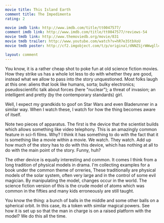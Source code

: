 ```yaml
---
movie title: This Island Earth
comment title: The Impedimenta
rating: 2

movie imdb link: http://www.imdb.com/title/tt0047577/
comment imdb link: http://www.imdb.com/title/tt0047577/reviews-54
movie tmdb link: http://www.themoviedb.org/movie/831
movie tmdb trailer: http://www.youtube.com/watch?v=hR7e3StbXoU
movie tmdb poster: http://cf2.imgobject.com/t/p/original/dNNZSjrWWwgllcYtQCeo0M5FPdp.jpg

layout: comment
---
```


You know, it is a rather cheap shot to poke fun at old science fiction movies. How they strike us has a whole lot less to do with whether they are good, instead what we allow to pass into the story unquestioned. Most folks laugh at this one: aliens that look like humans, sorta; bulky electronics; pseudoscientific talk about forces (here "nuclear"); a threat of invasion; an intelligent and pretty (by the contemporary standards) girl.

Well, I expect my grandkids to goof on Star Wars and even Bladerunner in a similar way. When I watch these, I watch for how the thing becomes aware of itself.

Note two pieces of apparatus. The first is the device that the scientist builds which allows something like video telephony. This is an amazingly common feature in sci-fi films. Why? I think it has something to do with the fact that it is something like a movie within a movie. We watch. They watch. Add up how much of the story has to do with this device, which has nothing at all to do with the main point of the story. Funny, huh?

The other device is equally interesting and common. It comes I think from a long tradition of physical models in drama. I'm collecting examples for a book under the common theme of orreries, These traditionally are physical models of the solar system, often very large and in the control of some evil magician. By manipulating the model, changes occur in the world. The science fiction version of this is the crude model of atoms which was common in the fifties and many kids erroneously are still taught.

You know the thing: a bunch of balls in the middle and some other balls on a spherical orbit. In this case, its a token with similar magical powers. See how it is set up so that the man in charge is on a raised platform with the model? We do this all the time.